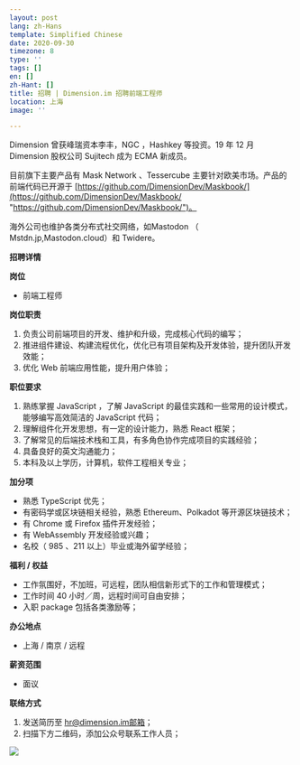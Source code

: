 ```yaml
---
layout: post
lang: zh-Hans
template: Simplified Chinese
date: 2020-09-30
timezone: 8
type: ''
tags: []
en: []
zh-Hant: []
title: 招聘 | Dimension.im 招聘前端工程师
location: 上海
image: ''

---
```

Dimension 曾获峰瑞资本李丰，NGC ，Hashkey 等投资。19 年 12 月 Dimension 股权公司 Sujitech 成为 ECMA 新成员。

目前旗下主要产品有 Mask Network 、Tessercube 主要针对欧美市场。产品的前端代码已开源于 [https://github.com/DimensionDev/Maskbook/](https://github.com/DimensionDev/Maskbook/ "https://github.com/DimensionDev/Maskbook/")。

海外公司也维护各类分布式社交网络，如Mastodon （ Mstdn.jp,Mastodon.cloud）和 Twidere。

**招聘详情**

**岗位**

* 前端工程师

**岗位职责**

1. 负责公司前端项目的开发、维护和升级，完成核心代码的编写；
2. 推进组件建设、构建流程优化，优化已有项目架构及开发体验，提升团队开发效能；
3. 优化 Web 前端应用性能，提升用户体验；

**职位要求**

1. 熟练掌握 JavaScript ，了解 JavaScript 的最佳实践和一些常用的设计模式，能够编写高效简洁的 JavaScript 代码；
2. 理解组件化开发思想，有一定的设计能力，熟悉 React 框架；
3. 了解常见的后端技术栈和工具，有多角色协作完成项目的实践经验；
4. 具备良好的英文沟通能力；
5. 本科及以上学历，计算机，软件工程相关专业；

**加分项**

* 熟悉 TypeScript 优先；
* 有密码学或区块链相关经验，熟悉 Ethereum、Polkadot 等开源区块链技术；
* 有 Chrome 或 Firefox 插件开发经验；
* 有 WebAssembly 开发经验或兴趣；
* 名校（ 985 、211 以上）毕业或海外留学经验；

**福利 / 权益**

* 工作氛围好，不加班，可远程，团队相信新形式下的工作和管理模式；
* 工作时间 40 小时／周，远程时间可自由安排；
* 入职 package 包括各类激励等；

**办公地点**

* 上海 / 南京 / 远程

**薪资范围**

* 面议

**联络方式**

1. 发送简历至 hr@dimension.im邮箱；
2. 扫描下方二维码，添加公众号联系工作人员；

![](https://mmbiz.qpic.cn/mmbiz_jpg/QpV1OYwdMHBRmWic5XGLlMD9eQiaIMekgE1Emh5LA157g5KNGtMJTZYwZWVWm1VpUVIZxW8h7snOh303MVvJapYQ/640?wx_fmt=jpeg&tp=webp&wxfrom=5&wx_lazy=1&wx_co=1)